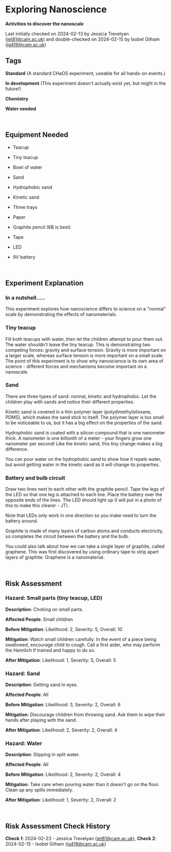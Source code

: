 # Exploring Nanoscience

**Activities to discover the nanoscale**

Last initially checked on 2024-02-13 by Jessica Trevelyan (jet81@cam.ac.uk) and double-checked on 2024-02-15 by Isobel Gilham (ig419@cam.ac.uk)


## Tags

<!--- Start Tags (DO NOT REMOVE THIS COMMENT) --->

<!-- List of all possible major tags: Delete as appropriate -->

**Standard** (A standard CHaOS experiment, useable for all hands-on events.)

**In development** (This experiment doesn't actually exist yet, but might in the future!)

**Chemistry**

**Water needed**

<!--- End Tags (DO NOT REMOVE THIS COMMENT) --->

<br/>

## Equipment Needed

- Teacup
- Tiny teacup
- Bowl of water

- Sand
- Hydrophobic sand
- Kinetic sand
- Three trays

- Paper
- Graphite pencil (6B is best)
- Tape
- LED
- 9V battery

<br/>

## Experiment Explanation

### In a nutshell.....
This experiment explores how nanoscience differs to science on a "normal" scale by demonstrating the effects of nanomaterials. 

### Tiny teacup
Fill both teacups with water, then let the children attempt to pour them out. The water shouldn't leave the tiny teacup. This is demonstrating two competing forces: gravity and surface tension. Gravity is more important on a larger scale, whereas surface tension is more important on a small scale. The point of this experiment is to show why nanoscience is its own area of science - different forces and mechanisms become important on a nanoscale. 

### Sand
There are three types of sand: normal, kinetic and hydrophobic. Let the children play with sands and notice their different properties. 

Kinetic sand is covered in a thin polymer layer (polydimethylsiloxane, PDMS), which makes the sand stick to itself. The polymer layer is too small to be noticeable to us, but it has a big effect on the properties of the sand. 

Hydrophobic sand is coated with a silicon compound that is one nanometer thick. A nanometer is one billionth of a meter - your fingers grow one nanometer per second! Like the kinetic sand, this tiny change makes a big difference. 

You can pour water on the hydrophobic sand to show how it repels water, but avoid getting water in the kinetic sand as it will change its properties. 

### Battery and bulb circuit
Draw two lines next to each other with the graphite pencil. Tape the legs of the LED so that one leg is attached to each line. Place the battery over the opposite ends of the lines. The LED should light up (I will put in a photo of this to make this clearer - JT). 

Note that LEDs only work in one direction so you make need to turn the battery around. 

Graphite is made of many layers of carbon atoms and conducts electricity, so completes the circuit between the battery and the bulb. 

You could also talk about how we can take a single layer of graphite, called graphene. This was first discovered by using ordinary tape to strip apart layers of graphite. Graphene is a nanomaterial. 

<br/>

## Risk Assessment

<!-- Hazard section: Copy and paste this for as many hazards that there are -->

### **Hazard**: Small parts (tiny teacup, LED)

**Description**: Choking on small parts. 

**Affected People**: Small children

**Before Mitigation**: Likelihood: 2, Severity: 5, Overall: 10

**Mitigation**: Watch small children carefully. In the event of a piece being swallowed, encourage child to cough. Call a first aider, who may perform the Heimlich if trained and happy to do so.

**After Mitigation**: Likelihood: 1, Severity: 5, Overall: 5

### **Hazard**: Sand

**Description**: Getting sand in eyes. 

**Affected People**: All

**Before Mitigation**: Likelihood: 3, Severity: 2, Overall: 6

**Mitigation**: Discourage children from throwing sand. Ask them to wipe their hands after playing with the sand. 

**After Mitigation**: Likelihood: 2, Severity: 2, Overall: 4

### **Hazard**: Water

**Description**: Slipping in split water. 

**Affected People**: All

**Before Mitigation**: Likelihood: 2, Severity: 2, Overall: 4

**Mitigation**: Take care when pouring water than it doesn't go on the floor. Clean up any spills immediately. 

**After Mitigation**: Likelihood: 1, Severity: 2, Overall: 2

<br/>
<!-- End of hazard section. -->

## Risk Assessment Check History

**Check 1**: 2024-02-23 - Jessica Trevelyan (jet81@cam.ac.uk), **Check 2**: 2024-02-15 - Isobel Gilham (ig419@cam.ac.uk)

